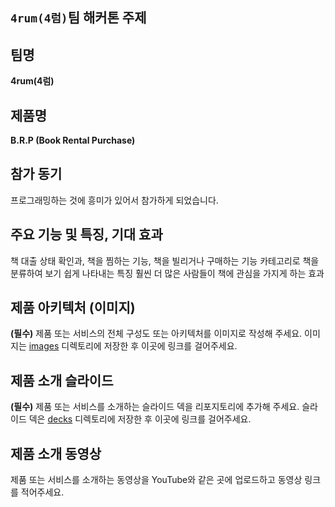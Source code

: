 ## `4rum(4럼)`팀 해커톤 주제

## 팀명

**4rum(4럼)**

## 제품명

**B.R.P (Book Rental Purchase)**

## 참가 동기

프로그래밍하는 것에 흥미가 있어서 참가하게 되었습니다.

## 주요 기능 및 특징, 기대 효과

책 대출 상태 확인과, 책을 찜하는 기능, 책을 빌리거나 구매하는 기능 
카테고리로 책을 분류하여 보기 쉽게 나타내는 특징 
훨씬 더 많은 사람들이 책에 관심을 가지게 하는 효과

## 제품 아키텍처 (이미지)

**(필수)** 제품 또는 서비스의 전체 구성도 또는 아키텍처를 이미지로 작성해 주세요. 이미지는 [images](./images) 디렉토리에 저장한 후 이곳에 링크를 걸어주세요.

## 제품 소개 슬라이드

**(필수)** 제품 또는 서비스를 소개하는 슬라이드 덱을 리포지토리에 추가해 주세요. 슬라이드 덱은 [decks](./decks) 디렉토리에 저장한 후 이곳에 링크를 걸어주세요.

## 제품 소개 동영상

제품 또는 서비스를 소개하는 동영상을 YouTube와 같은 곳에 업로드하고 동영상 링크를 적어주세요.
